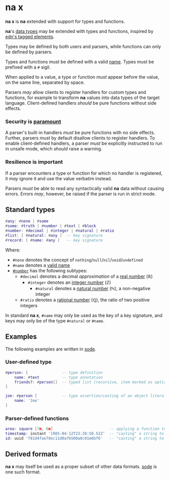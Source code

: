 # na x

**na x** is **na** extended with support for types and functions.

**na**'s [data types](README.md#data-types) may be extended with types and functions, inspired by [edn's tagged elements](https://github.com/edn-format/edn/#tagged-elements).

Types may be defined by both users and parsers, while functions can only be defined by parsers.

Types and functions must be defined with a valid [name](https://github.com/kesh-lang/na#names). Types must be prefixed with a `#` sigil.

When applied to a value, a type or function _must_ appear before the value, on the same line, separated by space.

Parsers _may_ allow clients to register handlers for custom types and functions, for example to transform **na** values into data types of the target language. Client-defined handlers _should_ be pure functions without side effects.

### Security is [paramount](https://github.com/OWASP/Top10/blob/567a84c2a88ad691a65a0de38f98408d48d8b9b5/2017/en/0xa8-insecure-deserialization.md)

A parser's built-in handlers _must_ be pure functions with no side effects. Further, parsers _must_ by default disallow clients to register handlers. To enable client-defined handlers, a parser _must_ be explicitly instructed to run in unsafe mode, which _should_ raise a warning.

### Resilience is important

If a parser encounters a type or function for which no handler is registered, it _may_ ignore it and use the value verbatim instead.

Parsers _must_ be able to read any syntactically valid **na** data without causing errors. Errors _may_, however, be raised if the parser is run in strict mode.

## Standard types

```lua
#any: #none | #some
#some: #truth | #number | #text | #block
#number: #decimal | #integer | #natural | #ratio
#list: [ #natural: #any ]  -- key signature
#record: [ #name: #any ]   -- key signature
```

Where:

- `#none` denotes the concept of `nothing`/`null`/`nil`/`void`/`undefined`
- `#name` denotes a [valid name](README.md#names)
- [`#number`](README.md#number) has the following subtypes:
    - `#decimal` denotes a decimal _approximation_ of a [real number](https://en.wikipedia.org/wiki/Real_number) (ℝ)
        - `#integer` denotes an [integer number](https://en.wikipedia.org/wiki/Integer) (ℤ)
            - `#natural` denotes a [natural number](https://en.wikipedia.org/wiki/Natural_number) (ℕ), a non-negative integer
    - `#ratio` denotes a [rational number](https://en.wikipedia.org/wiki/Rational_number) (ℚ), the ratio of two positive integers

In standard **na x**, `#name` may only be used as the key of a key signature, and keys may only be of the type `#natural` or `#name`.

## Examples

The following examples are written in [sode](https://github.com/kesh-lang/sode).

### User-defined type

```lua
#person: [               -- type definition
    name: #text          -- type annotation
    friends?: #person[]  -- typed list (recursive, item marked as optional)
]

joe: #person [           -- type assertion/casting of an object literal
    name: 'Joe'
]
```

### Parser-defined functions

```lua
area: square [7m, 6m]                         -- applying a function to a block of values
timestamp: instant '1985-04-12T23:20:50.52Z'  -- "casting" a string to an RFC 3339 timestamp
id: uuid 'f81d4fae7dec11d0a76500a0c91e6bf6'   -- "casting" a string to an RFC 4122 UUID
```

## Derived formats

**na x** may itself be used as a proper subset of other data formats. [sode](https://github.com/kesh-lang/sode) is one such format.
